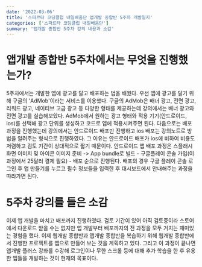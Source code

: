 ```yaml
---
date: '2022-03-06'
title: '스파르타 코딩클럽 내일배움단 앱개발 종합반 5주차 개발일지'
categories: ['스파르타 코딩클럽 내일배움단']
summary: '앱개발 종합반 5주차 강의 내용과 소감'
---
```


# 앱개발 종합반 5주차에서는 무엇을 진행했는가?

5주차에서는 개발한 앱에 광고를 달고 배포하는 법을 배웠다. 우선 앱에 광고를 달기 위해 구글의 'AdMob'이라는 서비스를 이용했다. 구글의 AdMob은 배너 광고, 전면 광고, 리워드 광고, 네이티브 고급 광고 등 다양한 형태를 제공하는데 강의에서는 배너 광고와 전면 광고를 실습해보았다. AdMob에서 원하는 광고 형태와 적용 기기(안드로이드, ios)를 선택해 광고 단위를 생성하고 코드로 앱에 적용시켜주면 된다. 다음으로는 배포 과정을 진행했는데 강의에서는 안드로이드 배포만 진행하고 ios 배포는 강의노트로 방법을 알려주는 형식으로 진행하였다. 그 이유는 안드로이드 배포가 ios에 비하여 비용도 저렴하고 검토 기간이 상대적으로 짧기 때문이다. 안드로이드 앱 배포 과정은 스플래시 화면 이미지 및 아이콘 이미지 준비 -> App bundle로 빌드 - 구글플레이 콘솔 가입(이 과정에서 25달러 결제 필요) - 배포 순으로 진행된다. 배포의 경우 구글 플레이 콘솔 로그인 후 앱 만들기를 누르고 필수 정보들을 입력한 후 대시보드에서 안내해주는 과정을 따라가면 된다.

# 5주차 강의를 들은 소감

이제 앱 개발을 마치고 배포까지 진행하였다. 검토 기간이 있어 아직 검토중이라 스토어에서 다운로드 받을 수는 없지만 앱 개발부터 배포까지의 전 과정을 모두 거치는 재미있는 경험을 했다. 이제 웹개발 종합반과 앱개발 종합반을 복습하기 위해 웹개발 종합반에서 진행한 프로젝트를 앱으로 만들어 보는 것을 계획하고 있다. 그리고 이 과정이 끝나면 앱개발 플러스 강좌를 수강해 로그인이나 무한 스크롤 등에 대해 추가 학습을 한 후 유용한 앱들을 개발하는 것이 현재의 목표이다.
